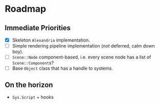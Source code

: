 # Roadmap

## Immediate Priorities
- [x] Skeleton `Alexandria` implementation.
- [ ] Simple rendering pipeline implementation (_not_ deferred, calm down boy).
- [ ] `Scene::Node` component-based, i.e. every scene node has a list of `Scene::Component`s?
- [ ] Base `Object` class that has a handle to systems.

## On the horizon
- `Sys.Script` + hooks